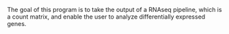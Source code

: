 The goal of this program is to take the output of a RNAseq pipeline, which is a count matrix, and enable the user to analyze differentially expressed genes.